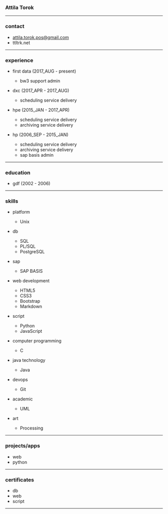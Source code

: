 
### Attila Torok

---

### contact

  * attila.torok.pos@gmail.com
  * ttltrk.net

---

### experience

  * first data (2017_AUG - present)
  
    + bw3 support admin
  
  * dxc (2017_APR - 2017_AUG)
  
    + scheduling service delivery
  
  * hpe (2015_JAN - 2017_APR)
  
    + scheduling service delivery
    + archiving service delivery
	
  * hp (2006_SEP - 2015_JAN)
  
    + scheduling service delivery
    + archiving service delivery
    + sap basis admin
    
---
    
### education

  * gdf (2002 - 2006)

---

### skills

  * platform 
  
    + Unix
  
  * db
  
    + SQL
    + PL/SQL
    + PostgreSQL
  
  * sap
  
    + SAP BASIS
  
  * web development
  
    + HTML5
    + CSS3
    + Bootstrap
    + Markdown
  
  * script
  
    + Python
    + JavaScript
  
  * computer programming
  
    + C
  
  * java technology
  
    + Java
  
  * devops
  
    + Git
  
  * academic
  
    + UML
  
  * art
  
    + Processing

---

### projects/apps

  * web
  * python

---

### certificates

  * db
  * web
  * script

---

